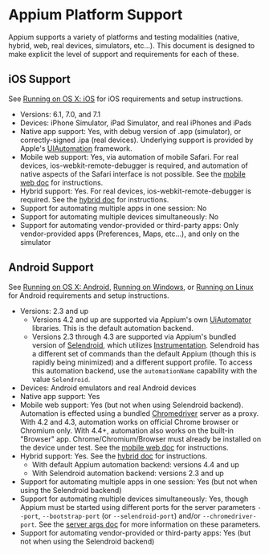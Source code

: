 # Appium Platform Support

Appium supports a variety of platforms and testing modalities (native,
hybrid, web, real devices, simulators, etc...). This document is designed to
make explicit the level of support and requirements for each of these.

## iOS Support

See [Running on OS X: iOS](running-on-osx.md) for iOS requirements and setup instructions.

* Versions: 6.1, 7.0, and 7.1
* Devices: iPhone Simulator, iPad Simulator, and real iPhones and iPads
* Native app support: Yes, with debug version of .app (simulator),
  or correctly-signed .ipa (real devices). Underlying support is provided by
  Apple's [UIAutomation](https://developer.apple.com/library/ios/documentation/DeveloperTools/Reference/UIAutomationRef/_index.html) framework.
* Mobile web support: Yes, via automation of mobile Safari. For real devices,
  ios-webkit-remote-debugger is required, and automation of native aspects of
  the Safari interface is not possible. See the [mobile web doc](mobile-web.md) for instructions.
* Hybrid support: Yes. For real devices, ios-webkit-remote-debugger is
  required. See the [hybrid doc](hybrid.md) for instructions.
* Support for automating multiple apps in one session: No
* Support for automating multiple devices simultaneously: No
* Support for automating vendor-provided or third-party apps: Only
  vendor-provided apps (Preferences, Maps, etc...), and only on the simulator

## Android Support

See [Running on OS X: Android](running-on-osx.md), [Running on Windows](running-on-windows.md), or [Running on Linux](running-on-linux.md) for Android requirements and setup instructions.

* Versions: 2.3 and up
  * Versions 4.2 and up are supported via Appium's own [UiAutomator](http://developer.android.com/tools/help/uiautomator/index.html)
    libraries. This is the default automation backend.
  * Versions 2.3 through 4.3 are supported via Appium's bundled version of [Selendroid](http://selendroid.io),
    which utilizes [Instrumentation](http://developer.android.com/reference/android/app/Instrumentation.html).
    Selendroid has a different set of commands than the default Appium
    (though this is rapidly being minimized) and a different support profile.
    To access this automation backend, use the `automationName` capability
    with the value `Selendroid`.
* Devices: Android emulators and real Android devices
* Native app support: Yes
* Mobile web support: Yes (but not when using Selendroid backend). Automation
  is effected using a bundled [Chromedriver](https://code.google.com/p/selenium/wiki/ChromeDriver)
  server as a proxy. With 4.2 and 4.3, automation works on official Chrome
  browser or Chromium only. With 4.4+, automation also works on the built-in
  "Browser" app. Chrome/Chromium/Browser must already be installed on the
  device under test. See the [mobile web doc](mobile-web.md) for instructions.
* Hybrid support: Yes. See the [hybrid doc](hybrid.md) for instructions.
  * With default Appium automation backend: versions 4.4 and up
  * With Selendroid automation backend: versions 2.3 and up
* Support for automating multiple apps in one session: Yes (but not when
  using the Selendroid backend)
* Support for automating multiple devices simultaneously: Yes,
  though Appium must be started using different ports for the server
  parameters `--port`, `--bootstrap-port` (or `--selendroid-port`) and/or
  `--chromedriver-port`. See the [server args doc](server-args.md) for more information on these parameters.
* Support for automating vendor-provided or third-party apps: Yes (but not
  when using the Selendroid backend)
